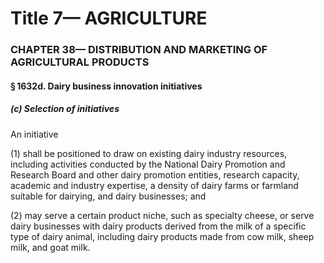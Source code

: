
# Title 7— AGRICULTURE
### CHAPTER 38— DISTRIBUTION AND MARKETING OF AGRICULTURAL PRODUCTS
#### § 1632d. Dairy business innovation initiatives
##### (c) Selection of initiatives

An initiative

(1) shall be positioned to draw on existing dairy industry resources, including activities conducted by the National Dairy Promotion and Research Board and other dairy promotion entities, research capacity, academic and industry expertise, a density of dairy farms or farmland suitable for dairying, and dairy businesses; and

(2) may serve a certain product niche, such as specialty cheese, or serve dairy businesses with dairy products derived from the milk of a specific type of dairy animal, including dairy products made from cow milk, sheep milk, and goat milk.
